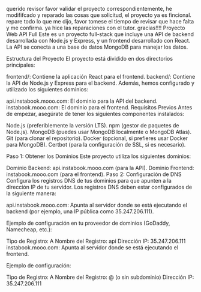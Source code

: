 querido revisor favor validar el proyecto correspondientemente, he modififcado y reparado las cosas que solicitud, el proyecto ya es fincional. repare todo lo que me dijo, favor tomese el tiempo de revisar que hace falta y me confirma. ya hice las reparaciones con el tutor. gracias!!!!
Proyecto Web API Full
Este es un proyecto full-stack que incluye una API de backend desarrollada con Node.js y Express, y un frontend desarrollado con React. La API se conecta a una base de datos MongoDB para manejar los datos.

Estructura del Proyecto
El proyecto está dividido en dos directorios principales:

frontend/: Contiene la aplicación React para el frontend.
backend/: Contiene la API de Node.js y Express para el backend.
Además, hemos configurado y utilizado los siguientes dominios:

api.instabook.mooo.com: El dominio para la API del backend.
instabook.mooo.com: El dominio para el frontend.
Requisitos Previos
Antes de empezar, asegúrate de tener los siguientes componentes instalados:

Node.js (preferiblemente la versión LTS).
npm (gestor de paquetes de Node.js).
MongoDB (puedes usar MongoDB localmente o MongoDB Atlas).
Git (para clonar el repositorio).
Docker (opcional, si prefieres usar Docker para MongoDB).
Certbot (para la configuración de SSL, si es necesario).

Paso 1: Obtener los Dominios
Este proyecto utiliza los siguientes dominios:

Dominio Backend: api.instabook.mooo.com (para la API).
Dominio Frontend: instabook.mooo.com (para el frontend).
Paso 2: Configuración de DNS
Configura los registros DNS de tus dominios para que apunten a la dirección IP de tu servidor. Los registros DNS deben estar configurados de la siguiente manera:

api.instabook.mooo.com: Apunta al servidor donde se está ejecutando el backend (por ejemplo, una IP pública como 35.247.206.111).

Ejemplo de configuración en tu proveedor de dominios (GoDaddy, Namecheap, etc.):

Tipo de Registro: A
Nombre del Registro: api
Dirección IP: 35.247.206.111
instabook.mooo.com: Apunta al servidor donde se está ejecutando el frontend.

Ejemplo de configuración:

Tipo de Registro: A
Nombre del Registro: @ (o sin subdominio)
Dirección IP: 35.247.206.111




